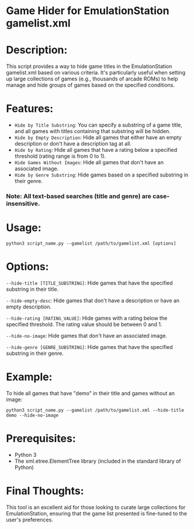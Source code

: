 # Game Hider for EmulationStation gamelist.xml

# Description:

This script provides a way to hide game titles in the EmulationStation gamelist.xml based on various criteria. It's particularly useful when setting up large collections of games (e.g., thousands of arcade ROMs) to help manage and hide groups of games based on the specified conditions.

# Features:

- `Hide by Title Substring`: You can specify a substring of a game title, and all games with titles containing that substring will be hidden.
- `Hide by Empty Description`: Hide all games that either have an empty description or don't have a description tag at all.
- `Hide by Rating`: Hide all games that have a rating below a specified threshold (rating range is from 0 to 1).
- `Hide Games Without Images`: Hide all games that don't have an associated image.
- `Hide by Genre Substring`: Hide games based on a specified substring in their genre.
  
### Note: All text-based searches (title and genre) are case-insensitive.

# Usage:

```
python3 script_name.py --gamelist /path/to/gamelist.xml [options]
```

# Options:

`--hide-title [TITLE_SUBSTRING]`: Hide games that have the specified substring in their title.

`--hide-empty-desc`: Hide games that don't have a description or have an empty description.

`--hide-rating [RATING_VALUE]`: Hide games with a rating below the specified threshold. The rating value should be between 0 and 1.

`--hide-no-image`: Hide games that don't have an associated image.

`--hide-genre [GENRE_SUBSTRING]`: Hide games that have the specified substring in their genre.

# Example:

To hide all games that have "demo" in their title and games without an image:
```
python3 script_name.py --gamelist /path/to/gamelist.xml --hide-title demo --hide-no-image
```

# Prerequisites:

- Python 3
- The xml.etree.ElementTree library (included in the standard library of Python)

# Final Thoughts:

This tool is an excellent aid for those looking to curate large collections for EmulationStation, ensuring that the game list presented is fine-tuned to the user's preferences.
